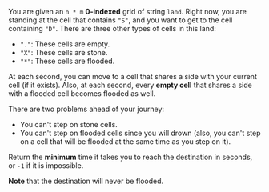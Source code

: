 You are given an `n * m` **0-indexed** grid of string `land`. Right now, you are standing at the cell that contains `"S"`, and you want to get to the cell containing `"D"`. There are three other types of cells in this land:

- `"."`: These cells are empty.
- `"X"`: These cells are stone.
- `"*"`: These cells are flooded.

At each second, you can move to a cell that shares a side with your current cell (if it exists). Also, at each second, every **empty cell** that shares a side with a flooded cell becomes flooded as well.

There are two problems ahead of your journey:

- You can't step on stone cells.
- You can't step on flooded cells since you will drown (also, you can't step on a cell that will be flooded at the same time as you step on it).

Return the **minimum** time it takes you to reach the destination in seconds, or `-1` if it is impossible.

**Note** that the destination will never be flooded.